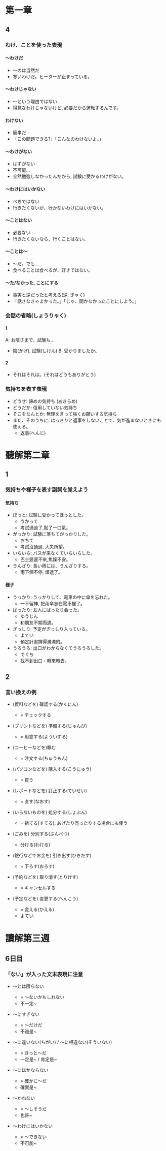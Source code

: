 
# 第一章

## 4

### わけ、ことを使った表現

#### 〜わけだ 
- 〜のは当然だ
- 寒いわけだ。ヒーターが止まっている。

#### 〜わけじゃない 
- 〜という理由ではない 
- 得意なわけじゃないけど, 必要だから運転するんです。

#### わけない 
- 簡単だ 
- 「この問題できる?」「こんなのわけないよ。」

#### 〜わけがない 
- はずがない
- 不可能...
- 全然勉強しなかったんだから, 試験に受かるわけがない。

#### 〜わけにはいかない
- べきではない
- 行きたくないが、行かないわけにはいかない。

#### ～ことはない
- 必要ない
- 行きたくないなら、行くことはない。

#### 〜ことは〜 
- 〜だ。でも...
- 食べることは食べるが、好きではない。

#### 〜た/なかった, ことにする 
- 事実と逆だったと考える(逆, ぎゃく)
- 「話さなきゃよかった。」「じゃ、聞かなかったことにしよう。」

### 会話の省略(しょうりゃく)

#### 1
A: お陰さまで、試験も...
  - 陰(かげ), 試験(しけん)
B: 受かりましたか。

#### 2 
- それはそれは。(それはどうもありがとう)

### 気持ちを表す表現

- どうせ: 諦めの気持ち (あきらめ)
- どうだか: 信用していない気持ち
- そこをなんとか: 無理を言って強くお願いする気持ち
- また、そのうちに: はっきりと返事をしないことで、気が進まないときにも使える。
  - 返事(へんじ)


# 聽解第二章

## 1

### 気持ちや様子を表す副詞を覚えよう

#### 気持ち

- ほっと: 試験に受かってほっとした。
  - うかって
  - 考試通過了,鬆了一口氣。
- がっかり: 試験に落ちてがっかりした。
  - おちて
  - 考試沒通過, 大失所望。
- いらいら: バスが来なくていらいらした。
  - 巴士遲遲不來,焦躁不安。
- うんざり: 長い雨には、うんざりする。
  - 雨下個不停, 煩透了。

#### 様子

- うっかり: うっかりして、電車の中に傘を忘れた。
  - 一不留神, 把雨傘忘在電車裡了。
- ばったり: 友人にばったり会った。
  - ゆうじん
  - 和朋友不期而遇。
- ぎっしり: 予定がぎっしり入っている。
  - よてい
  - 預定計畫排得滿滿的。
- うろうろ: 出口がわからなくてうろうろした。 
  - でぐち
  - 找不到出口・轉來轉去。

## 2

### 言い換えの例

- (資料などを) 確認する(かくにん)
  - = チェックする

- (プリントなどを) 準備する(じゅんび)
  - = 用意する(よういする)

- (コーヒーなどを)頼む
  - = 注文する(ちゅうもん)

- (パソコンなどを) 購入する(こうにゅう)
  - = 買う

- (レポートなどを) 訂正する(ていせい)
  - = 直す(なおす)
 
- (いらないものを) 処分する(しょぶん)
  - = 捨てる(すてる), あげたり売ったりする場合にも使う

- (ごみを) 分別する(ぶんべつ)
  - 分ける(わける)

- (銀行などでお金を) 引き出す(ひきだす)
  - = 下ろす(おろす)
 
- (予約などを) 取り消す(とりけす)
  - = キャンセルする

- (予定などを) 変更する(へんこう)
  - = 変える(かえる)
  - よてい



# 讀解第三週

## 6日目

### 「ない」が入った文末表現に注意

- 〜とは限らない
  - = 〜ないかもしれない
  - 不一定~

- 〜にすぎない
  - = 〜だけだ
  - 不過是~

- 〜に違いない(ちがい) / 〜に相違ない(そういない)
  - = きっと〜だ
  - 一定是~ / 肯定是~

- 〜にほかならない
  - = 確かに〜だ
  - 確實是~

- 〜かねない
  - = 〜しそうだ
  - 也許~

- 〜わけにはいかない
  - = 〜できない
  - 不可能~

